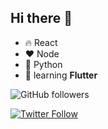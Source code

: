 ## Hi there 👋

- 🔥 React
- ❤ Node
- 👑 Python
- 🌱 learning **Flutter**

![GitHub followers](https://img.shields.io/github/followers/dasunx?label=Follow&style=social)

<a href="https://twitter.com/dasunxz"><img alt="Twitter Follow" src="https://img.shields.io/twitter/follow/dasunxz?style=social"> </a>


<!--
**Dasunx/dasunx** is a ✨ _special_ ✨ repository because its `README.md` (this file) appears on your GitHub profile.

Here are some ideas to get you started:

- 🔭 I’m currently working on ...
- 🌱 I’m currently learning ...
- 👯 I’m looking to collaborate on ...
- 🤔 I’m looking for help with ...
- 💬 Ask me about ...
- 📫 How to reach me: ...
- 😄 Pronouns: ...
- ⚡ Fun fact: ...
-->
